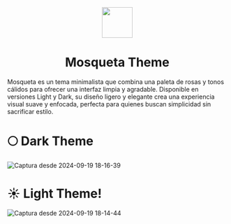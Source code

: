 <div align="center">
 <img src="https://github.com/user-attachments/assets/7d7ccc35-7865-4d9f-91a6-19288d523466" width="70px" >

 
# Mosqueta Theme

</div>
 Mosqueta es un tema minimalista que combina una paleta de rosas y tonos cálidos para ofrecer una interfaz limpia y agradable. Disponible en versiones Light y Dark, su diseño ligero y elegante crea una experiencia visual suave y enfocada, perfecta para quienes buscan simplicidad sin sacrificar estilo.



# 🌕 Dark Theme
![Captura desde 2024-09-19 18-16-39](https://github.com/user-attachments/assets/563c8e26-7560-40c3-a5e9-d5d8116cb07c)


# ☀️ Light Theme!
![Captura desde 2024-09-19 18-14-44](https://github.com/user-attachments/assets/a8985364-c050-4a4d-8971-682c92938d26)
